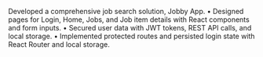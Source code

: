 Developed a comprehensive job search solution, Jobby App. • Designed pages for Login, Home, Jobs, and Job item details with React components and form inputs. • Secured user data with JWT tokens, REST API calls, and local storage. • Implemented protected routes and persisted login state with React Router and local storage.
